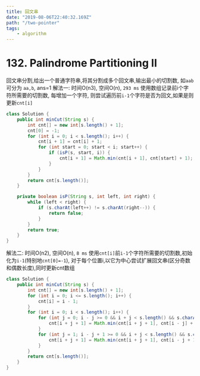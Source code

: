 ```yaml
---
title: 回文串
date: "2019-08-06T22:40:32.169Z"
path: "/two-pointer"
tags:
    - algorithm
---
```


# 132. Palindrome Partitioning II
回文串分割,给出一个普通字符串,将其分割成多个回文串,输出最小的切割数, 如`aab`可分为 `aa,b`, ans=1
解法一: 时间O(n3), 空间O(n), `293 ms` 
使用数组记录前i个字符所需要的切割数, 每增加一个字符, 则尝试遍历前`i-1`个字符是否为回文,如果是则更新`cnt[i]`
```java
class Solution {
    public int minCut(String s) {
        int cnt[] = new int[s.length() + 1];
        cnt[0] = -1;
        for (int i = 0; i < s.length(); i++) {
            cnt[i + 1] = cnt[i] + 1;
            for (int start = 0; start < i; start++) {
                if (isP(s, start, i)) {
                    cnt[i + 1] = Math.min(cnt[i + 1], cnt[start] + 1);
                }
            }
        }
        return cnt[s.length()];
    }

    private boolean isP(String s, int left, int right) {
        while (left < right) {
            if (s.charAt(left++) != s.charAt(right--)) {
                return false;
            }
        }
        return true;
    }
}
```
解法二: 时间O(n2), 空间O(n), `8 ms` 
使用`cnt[i]`前`i-1`个字符所需要的切割数,初始化为`i-1`(特别地`cnt[0]=-1`),
对于每个位置i,以它为中心尝试扩展回文串(区分奇数和偶数长度),同时更新cnt数组
```java
class Solution {
    public int minCut(String s) {
        int cnt[] = new int[s.length() + 1];
        for (int i = 0; i <= s.length(); i++) {
            cnt[i] = i - 1;
        }
        for (int i = 0; i < s.length(); i++) {
            for (int j = 0; i - j >= 0 && i + j < s.length() && s.charAt(i - j) == s.charAt(i + j); j++) {
                cnt[i + j + 1] = Math.min(cnt[i + j + 1], cnt[i - j] + 1);
            }
            for (int j = 1; i - j + 1 >= 0 && i + j < s.length() && s.charAt(i - j + 1) == s.charAt(i + j); j++) {
                cnt[i + j + 1] = Math.min(cnt[i + j + 1], cnt[i - j + 1] + 1);
            }
        }
        return cnt[s.length()];
    }
}
```

